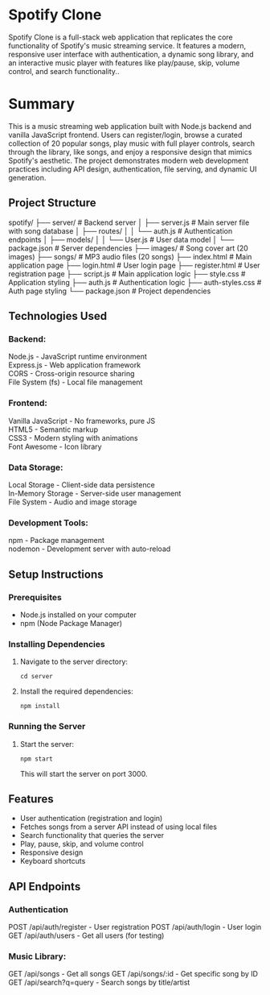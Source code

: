 # Spotify Clone

Spotify Clone is a full-stack web application that replicates the core functionality of Spotify's music streaming service. It features a modern, responsive user interface with authentication, a dynamic song library, and an interactive music player with features like play/pause, skip, volume control, and search functionality..

# Summary

This is a music streaming web application built with Node.js backend and vanilla JavaScript frontend. Users can register/login, browse a curated collection of 20 popular songs, play music with full player controls, search through the library, like songs, and enjoy a responsive design that mimics Spotify's aesthetic. The project demonstrates modern web development practices including API design, authentication, file serving, and dynamic UI generation.


## Project Structure

spotify/
├── server/                 # Backend server
│   ├── server.js          # Main server file with song database
│   ├── routes/
│   │   └── auth.js        # Authentication endpoints
│   ├── models/
│   │   └── User.js        # User data model
│   └── package.json       # Server dependencies
├── images/                 # Song cover art (20 images)
├── songs/                  # MP3 audio files (20 songs)
├── index.html             # Main application page
├── login.html             # User login page
├── register.html          # User registration page
├── script.js              # Main application logic
├── style.css              # Application styling
├── auth.js                # Authentication logic
├── auth-styles.css        # Auth page styling
└── package.json           # Project dependencies


## Technologies Used

### Backend:

Node.js - JavaScript runtime environment<br>
Express.js - Web application framework<br>
CORS - Cross-origin resource sharing<br>
File System (fs) - Local file management<br>

### Frontend:

Vanilla JavaScript - No frameworks, pure JS<br>
HTML5 - Semantic markup<br>
CSS3 - Modern styling with animations<br>
Font Awesome - Icon library<br>

### Data Storage:

Local Storage - Client-side data persistence<br>
In-Memory Storage - Server-side user management<br>
File System - Audio and image storage<br>

### Development Tools:

npm - Package management<br>
nodemon - Development server with auto-reload<br>


## Setup Instructions

### Prerequisites

- Node.js installed on your computer<br>
- npm (Node Package Manager)

### Installing Dependencies

1. Navigate to the server directory:
   ```
   cd server
   ```

2. Install the required dependencies:
   ```
   npm install
   ```

### Running the Server

1. Start the server:
   ```
   npm start
   ```
   
   This will start the server on port 3000.

## Features

- User authentication (registration and login)
- Fetches songs from a server API instead of using local files
- Search functionality that queries the server
- Play, pause, skip, and volume control
- Responsive design
- Keyboard shortcuts

## API Endpoints

### Authentication
POST /api/auth/register - User registration
POST /api/auth/login - User login
GET /api/auth/users - Get all users (for testing)

### Music Library:
GET /api/songs - Get all songs
GET /api/songs/:id - Get specific song by ID
GET /api/search?q=query - Search songs by title/artist

 
